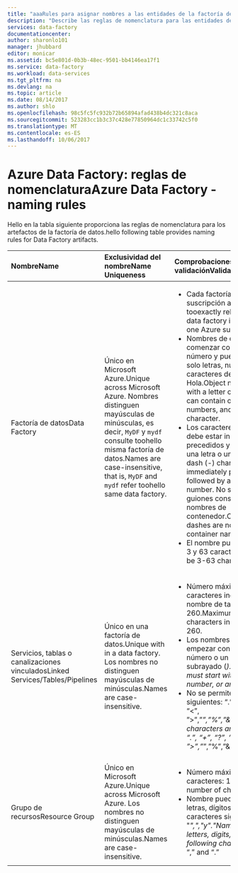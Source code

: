 ```yaml
---
title: "aaaRules para asignar nombres a las entidades de la factoría de datos de Azure | Documentos de Microsoft"
description: "Describe las reglas de nomenclatura para las entidades de Factoría de datos."
services: data-factory
documentationcenter: 
author: sharonlo101
manager: jhubbard
editor: monicar
ms.assetid: bc5e801d-0b3b-48ec-9501-bb4146ea17f1
ms.service: data-factory
ms.workload: data-services
ms.tgt_pltfrm: na
ms.devlang: na
ms.topic: article
ms.date: 08/14/2017
ms.author: shlo
ms.openlocfilehash: 98c5fc5fc932b72b65894afad438b4dc321c8aca
ms.sourcegitcommit: 523283cc1b3c37c428e77850964dc1c33742c5f0
ms.translationtype: MT
ms.contentlocale: es-ES
ms.lasthandoff: 10/06/2017
---
```

# <a name="azure-data-factory---naming-rules"></a><span data-ttu-id="a3d35-103">Azure Data Factory: reglas de nomenclatura</span><span class="sxs-lookup"><span data-stu-id="a3d35-103">Azure Data Factory - naming rules</span></span>
<span data-ttu-id="a3d35-104">Hello en la tabla siguiente proporciona las reglas de nomenclatura para los artefactos de la factoría de datos.</span><span class="sxs-lookup"><span data-stu-id="a3d35-104">hello following table provides naming rules for Data Factory artifacts.</span></span>

| <span data-ttu-id="a3d35-105">Nombre</span><span class="sxs-lookup"><span data-stu-id="a3d35-105">Name</span></span> | <span data-ttu-id="a3d35-106">Exclusividad del nombre</span><span class="sxs-lookup"><span data-stu-id="a3d35-106">Name Uniqueness</span></span> | <span data-ttu-id="a3d35-107">Comprobaciones de validación</span><span class="sxs-lookup"><span data-stu-id="a3d35-107">Validation Checks</span></span> |
|:--- |:--- |:--- |
| <span data-ttu-id="a3d35-108">Factoría de datos</span><span class="sxs-lookup"><span data-stu-id="a3d35-108">Data Factory</span></span> |<span data-ttu-id="a3d35-109">Único en Microsoft Azure.</span><span class="sxs-lookup"><span data-stu-id="a3d35-109">Unique across Microsoft Azure.</span></span> <span data-ttu-id="a3d35-110">Nombres distinguen mayúsculas de minúsculas, es decir, `MyDF` y `mydf` consulte toohello misma factoría de datos.</span><span class="sxs-lookup"><span data-stu-id="a3d35-110">Names are case-insensitive, that is, `MyDF` and `mydf` refer toohello same data factory.</span></span> |<ul><li><span data-ttu-id="a3d35-111">Cada factoría de datos es una suscripción a Azure tooexactly relacionados.</span><span class="sxs-lookup"><span data-stu-id="a3d35-111">Each data factory is tied tooexactly one Azure subscription.</span></span></li><li><span data-ttu-id="a3d35-112">Nombres de objeto deben comenzar con una letra o un número y pueden contener solo letras, números y caracteres de guión (-) Hola.</span><span class="sxs-lookup"><span data-stu-id="a3d35-112">Object names must start with a letter or a number, and can contain only letters, numbers, and hello dash (-) character.</span></span></li><li><span data-ttu-id="a3d35-113">Los caracteres de guión (-) debe estar inmediatamente precedidos y seguidos por una letra o un número.</span><span class="sxs-lookup"><span data-stu-id="a3d35-113">Every dash (-) character must be immediately preceded and followed by a letter or a number.</span></span> <span data-ttu-id="a3d35-114">No se permiten guiones consecutivos en los nombres de contenedor.</span><span class="sxs-lookup"><span data-stu-id="a3d35-114">Consecutive dashes are not permitted in container names.</span></span></li><li><span data-ttu-id="a3d35-115">El nombre puede tener entre 3 y 63 caracteres.</span><span class="sxs-lookup"><span data-stu-id="a3d35-115">Name can be 3-63 characters long.</span></span></li></ul> |
| <span data-ttu-id="a3d35-116">Servicios, tablas o canalizaciones vinculados</span><span class="sxs-lookup"><span data-stu-id="a3d35-116">Linked Services/Tables/Pipelines</span></span> |<span data-ttu-id="a3d35-117">Único en una factoría de datos.</span><span class="sxs-lookup"><span data-stu-id="a3d35-117">Unique with in a data factory.</span></span> <span data-ttu-id="a3d35-118">Los nombres no distinguen mayúsculas de minúsculas.</span><span class="sxs-lookup"><span data-stu-id="a3d35-118">Names are case-insensitive.</span></span> |<ul><li><span data-ttu-id="a3d35-119">Número máximo de caracteres incluido en un nombre de tabla: 260.</span><span class="sxs-lookup"><span data-stu-id="a3d35-119">Maximum number of characters in a table name: 260.</span></span></li><li><span data-ttu-id="a3d35-120">Los nombres de objeto deben empezar con una letra, un número o un carácter de subrayado (_).</span><span class="sxs-lookup"><span data-stu-id="a3d35-120">Object names must start with a letter, number, or an underscore (_).</span></span></li><li><span data-ttu-id="a3d35-121">No se permiten los caracteres siguientes: “.”, “+”, “?”, “/”, “<”, ”>”,”*”,”%”,”&”,”:”,”\\”</span><span class="sxs-lookup"><span data-stu-id="a3d35-121">Following characters are not allowed: “.”, “+”, “?”, “/”, “<”, ”>”,”*”,”%”,”&”,”:”,”\\”</span></span></li></ul> |
| <span data-ttu-id="a3d35-122">Grupo de recursos</span><span class="sxs-lookup"><span data-stu-id="a3d35-122">Resource Group</span></span> |<span data-ttu-id="a3d35-123">Único en Microsoft Azure.</span><span class="sxs-lookup"><span data-stu-id="a3d35-123">Unique across Microsoft Azure.</span></span> <span data-ttu-id="a3d35-124">Los nombres no distinguen mayúsculas de minúsculas.</span><span class="sxs-lookup"><span data-stu-id="a3d35-124">Names are case-insensitive.</span></span> |<ul><li><span data-ttu-id="a3d35-125">Número máximo de caracteres: 1000.</span><span class="sxs-lookup"><span data-stu-id="a3d35-125">Maximum number of characters: 1000.</span></span></li><li><span data-ttu-id="a3d35-126">Nombre puede contener letras, dígitos, hello y los caracteres siguientes: "-", "_",","y"."</span><span class="sxs-lookup"><span data-stu-id="a3d35-126">Name can contain letters, digits, and hello following characters: “-”, “_”, “,” and “.”</span></span></li></ul> |

